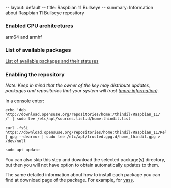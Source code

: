 -- layout: default
-- title: Raspbian 11 Bullseye
-- summary: Information about Raspbian 11 Bullseye repository
### Enabled CPU architectures
arm64 and armhf

### List of available packages
[List of available packages and their statuses](https://build.opensuse.org/project/monitor/home:thindil?defaults=0&succeeded=1&failed=1&unresolvable=1&broken=1&blocked=1&dispatching=1&scheduled=1&building=1&finished=1&signing=1&locked=1&deleting=1&arch_aarch64=1&arch_armv7l=1&arch_x86_64=1a&repo_Raspbian_11=1)

### Enabling the repository

*Note: Keep in mind that the owner of the key may distribute updates, packages and
repositories that your system will trust ([more information](https://wiki.debian.org/SecureApt)).* 

In a console enter:

    echo 'deb http://download.opensuse.org/repositories/home:/thindil/Raspbian_11/ /' | sudo tee /etc/apt/sources.list.d/home:thindil.list

    curl -fsSL https://download.opensuse.org/repositories/home:thindil/Raspbian_11/Release.key | gpg --dearmor | sudo tee /etc/apt/trusted.gpg.d/home_thindil.gpg > /dev/null

    sudo apt update

You can also skip this step and download the selected package(s) directory, but then you will not have option to obtain automatically updates to them.

The same detailed information about how to install each package you can find at
download page of the package. For example, for [yass](https://software.opensuse.org//download.html?project=home%3Athindil&package=yass).

